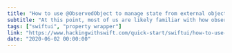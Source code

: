 ```yaml
---
title: "How to use @ObservedObject to manage state from external objects"
subtitle: "At this point, most of us are likely familiar with how observed objects can be used with SwiftUI to manage state. However, a quick refresh is often helpful, and this post from Paul Hudson provides exactly that."
tags: ["swiftui", "property wrapper"]
link: "https://www.hackingwithswift.com/quick-start/swiftui/how-to-use-observedobject-to-manage-state-from-external-objects"
date: "2020-06-02 00:00:00"
---
```

